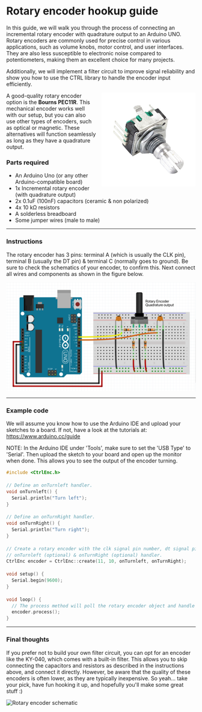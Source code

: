 # Rotary encoder hookup guide

In this guide, we will walk you through the process of connecting 
an incremental rotary encoder with quadrature output to an Arduino UNO. 
Rotary encoders are commonly used for precise control in various 
applications, such as volume knobs, motor control, and user interfaces.
They are also less susceptible to electronic noise compared to 
potentiometers, making them an excellent choice for many projects.

Additionally, we will implement a filter circuit to improve signal 
reliability and show you how to use the CTRL library to handle 
the encoder input efficiently.

<div style="float: right; margin-left: 15px;">
  <img src="assets/rotary_encoder_bourns_pec11r.jpg" alt="Rotary encoder schematic" width="250"/>
</div>

A good-quality rotary encoder option is the <b>Bourns PEC11R</b>. This 
mechanical encoder works well with our setup, but you can also 
use other types of encoders, such as optical or magnetic. 
These alternatives will function seamlessly as long as they have 
a quadrature output.

### Parts required

* An Arduino Uno (or any other Arduino-compatible board)
* 1x Incremental rotary encoder (with quadrature output)
* 2x 0.1uF (100nF) capacitors (ceramic & non polarized)
* 4x 10 kΩ resistors
* A solderless breadboard
* Some jumper wires (male to male)

***

### Instructions

The rotary encoder has 3 pins: terminal A (which is usually the CLK pin), 
terminal B (usually the DT pin) & terminal C (normally goes to ground).
Be sure to check the schematics of your encoder, to confirm this. Next 
connect all wires and components as shown in the figure below.

![Rotary encoder schematic](assets/rotary_encoder_breadboard.png)

***

### Example code

We will assume you know how to use the Arduino IDE and upload your sketches
to a board. If not, have a look at the tutorials at: https://www.arduino.cc/guide

NOTE: In the Arduino IDE under 'Tools', make sure to set the 'USB Type' to 'Serial'.
Then upload the sketch to your board and open up the monitor when done.
This allows you to see the output of the encoder turning.

```c++
#include <CtrlEnc.h>

// Define an onTurnleft handler.
void onTurnleft() {
  Serial.println("Turn left");
}

// Define an onTurnRight handler.
void onTurnRight() {
  Serial.println("Turn right");
}

// Create a rotary encoder with the clk signal pin number, dt signal pin, 
// onTurnleft (optional) & onTurnRight (optional) handler.
CtrlEnc encoder = CtrlEnc::create(11, 10, onTurnleft, onTurnRight);

void setup() {
  Serial.begin(9600);
}

void loop() {
  // The process method will poll the rotary encoder object and handle all it's functionality.
  encoder.process();
}
```

***

### Final thoughts

If you prefer not to build your own filter circuit, you can opt for an encoder like 
the KY-040, which comes with a built-in filter. This allows you to skip connecting the 
capacitors and resistors as described in the instructions above, and connect it directly. 
However, be aware that the quality of these encoders is often lower, as they are 
typically inexpensive.  So yeah... take your pick, have fun hooking it up, and 
hopefully you'll make some great stuff :)

<img src="img/rotary_encoder_ky-040.png" alt="Rotary encoder schematic" width="250"/><br>